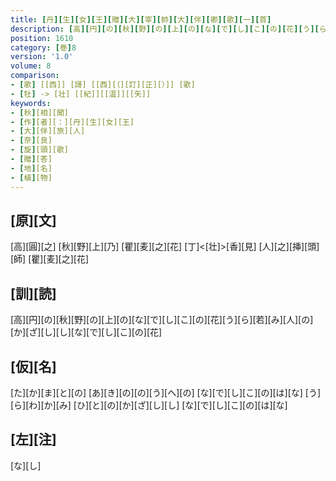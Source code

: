 ```yaml
---
title: [丹][生][女][王][贈][大][宰][帥][大][伴][卿][歌][一][首]
description: [高][円][の][秋][野][の][上][の][な][で][し][こ][の][花][う][ら][若][み][人][の][か][ざ][し][し][な][で][し][こ][の][花]
position: 1610
category: [巻]8
version: '1.0'
volume: 8
comparison:
- [歌] [[西]] [謌] [[西][（][訂][正][）]] [歌]
- [牡] -> [壮] [[紀]][[温]][[矢]]
keywords:
- [秋][相][聞]
- [作][者][：][丹][生][女][王]
- [大][伴][旅][人]
- [奈][良]
- [旋][頭][歌]
- [贈][答]
- [地][名]
- [植][物]
---
```


## [原][文]

[高][圓][之] [秋][野][上][乃] [瞿][麦][之][花] [丁]<[壮]>[香][見] [人][之][挿][頭][師] [瞿][麦][之][花]

## [訓][読]

[高][円][の][秋][野][の][上][の][な][で][し][こ][の][花][う][ら][若][み][人][の][か][ざ][し][し][な][で][し][こ][の][花]

## [仮][名]

[た][か][ま][と][の] [あ][き][の][の][う][へ][の] [な][で][し][こ][の][は][な] [う][ら][わ][か][み] [ひ][と][の][か][ざ][し][し] [な][で][し][こ][の][は][な]

## [左][注]

[な][し]
